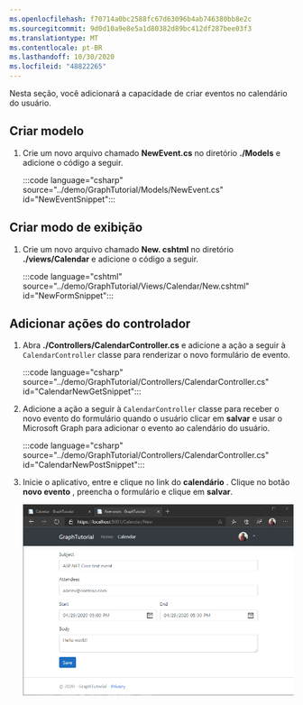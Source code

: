 ```yaml
---
ms.openlocfilehash: f70714a0bc2588fc67d63096b4ab746380bb8e2c
ms.sourcegitcommit: 9d0d10a9e8e5a1d80382d89bc412df287bee03f3
ms.translationtype: MT
ms.contentlocale: pt-BR
ms.lasthandoff: 10/30/2020
ms.locfileid: "48822265"
---
```

<!-- markdownlint-disable MD002 MD041 -->

Nesta seção, você adicionará a capacidade de criar eventos no calendário do usuário.

## <a name="create-model"></a>Criar modelo

1. Crie um novo arquivo chamado **NewEvent.cs** no diretório **./Models** e adicione o código a seguir.

    :::code language="csharp" source="../demo/GraphTutorial/Models/NewEvent.cs" id="NewEventSnippet":::

## <a name="create-view"></a>Criar modo de exibição

1. Crie um novo arquivo chamado **New. cshtml** no diretório **./views/Calendar** e adicione o código a seguir.

    :::code language="cshtml" source="../demo/GraphTutorial/Views/Calendar/New.cshtml" id="NewFormSnippet":::

## <a name="add-controller-actions"></a>Adicionar ações do controlador

1. Abra **./Controllers/CalendarController.cs** e adicione a ação a seguir à `CalendarController` classe para renderizar o novo formulário de evento.

    :::code language="csharp" source="../demo/GraphTutorial/Controllers/CalendarController.cs" id="CalendarNewGetSnippet":::

1. Adicione a ação a seguir à `CalendarController` classe para receber o novo evento do formulário quando o usuário clicar em **salvar** e usar o Microsoft Graph para adicionar o evento ao calendário do usuário.

    :::code language="csharp" source="../demo/GraphTutorial/Controllers/CalendarController.cs" id="CalendarNewPostSnippet":::

1. Inicie o aplicativo, entre e clique no link do **calendário** . Clique no botão **novo evento** , preencha o formulário e clique em **salvar**.

    ![Uma captura de tela do novo formulário de evento](./images/create-event-01.png)

